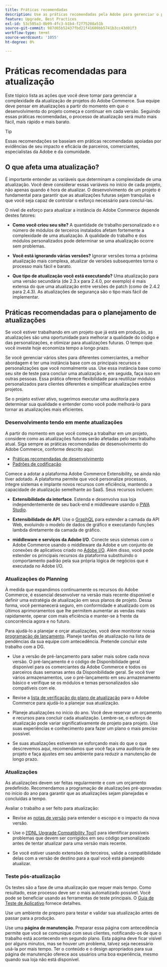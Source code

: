 ```yaml
---
title: Práticas recomendadas
description: Use as práticas recomendadas pela Adobe para gerenciar o processo de atualização de seus projetos do Adobe Commerce.
feature: Upgrade, Best Practices
exl-id: 53c505a3-8b99-4fc3-b1b4-f2f75208a51b
source-git-commit: 987d65b52437fbd21f41600bb5741b3cc43d01f3
workflow-type: tm+mt
source-wordcount: '1055'
ht-degree: 0%

---
```


# Práticas recomendadas para atualização

Este tópico lista as ações que você deve tomar para gerenciar a complexidade da atualização de projetos do Adobe Commerce. Sua equipe deve pensar em atualizações a partir do momento em que o desenvolvimento do projeto começa e continuar em cada versão. Seguindo essas práticas recomendadas, o processo de atualização será muito mais fácil, mais rápido e mais barato.

>[!TIP]
>
>Essas recomendações se baseiam em práticas recomendadas apoiadas por evidências de seu impacto e eficácia de parceiros, comerciantes, especialistas da Adobe e da comunidade.

## O que afeta uma atualização?

É importante entender as variáveis que determinam a complexidade de uma atualização. Você deve considerar essas variáveis no início de cada projeto, não apenas quando é hora de atualizar. O desenvolvimento de um projeto é fundamental para garantir que as atualizações futuras sejam tranquilas e que você seja capaz de controlar o esforço necessário para concluí-las.

O nível de esforço para atualizar a instância do Adobe Commerce depende destes fatores:

- **Como você criou seu site?** A quantidade de trabalho personalizado e o número de módulos de terceiros instalados afetam fortemente a complexidade de uma atualização. A qualidade do trabalho e dos módulos personalizados pode determinar se uma atualização ocorre sem problemas.

- **Você está ignorando várias versões?** Ignorar versões torna a próxima atualização mais complexa, atualizar de versões subsequentes torna o processo mais fácil e barato.

- **Que tipo de atualização você está executando?** Uma atualização para uma versão secundária (de 2.3.x para 2.4.0, por exemplo) é mais extensa do que uma atualização entre versões de patch (como de 2.4.2 para 2.4.3). As atualizações de segurança são o tipo mais fácil de implementar.

## Práticas recomendadas para o planejamento de atualizações

Se você estiver trabalhando em um projeto que já está em produção, as atualizações são uma oportunidade para melhorar a qualidade do código e das personalizações, e otimizar para atualizações futuras. O tempo que você investe hoje economiza tempo a longo prazo.

Se você gerenciar vários sites para diferentes comerciantes, a melhor abordagem é ter uma instância base com os principais recursos e personalizações que você normalmente usa. Use essa instância base como seu site de teste para concluir uma atualização e, em seguida, faça isso em outras pessoas. Essa prática oferece flexibilidade para reutilizar módulos personalizados para clientes diferentes e simplificar atualizações entre projetos.

Se o projeto estiver ativo, sugerimos executar uma auditoria para determinar sua qualidade e entender como você pode melhorá-lo para tornar as atualizações mais eficientes.

### Desenvolvimento tendo em mente atualizações

A partir do momento em que você começa a trabalhar em um projeto, considere como as atualizações futuras serão afetadas pelo seu trabalho atual. Siga sempre as práticas recomendadas de desenvolvimento do Adobe Commerce, conforme descrito aqui:

- [Práticas recomendadas de desenvolvimento](https://developer.adobe.com/commerce/php/best-practices/)
- [Padrões de codificação](https://developer.adobe.com/commerce/php/coding-standards/)

Comece a adotar a plataforma Adobe Commerce Extensibility, se ainda não tiver adotado. A plataforma permite que você personalize processos, integre sistemas e implante novos recursos com eficiência, mantendo a capacidade de atualização semelhante ao SaaS. Seus recursos incluem:

- **Extensibilidade da interface**. Estenda e desenvolva sua loja independentemente de seu back-end e middleware usando o [PWA Studio](https://developer.adobe.com/commerce/pwa-studio/).

- **Extensibilidade de API**. Use o [GraphQL](https://developer.adobe.com/commerce/webapi/graphql/index.html) para estender a camada da API Web, evoluindo o modelo de dados de gráfico e executando funções lambda diretamente da camada de gráfico.

- **middleware e serviços da Adobe I/O**. Conecte seus sistemas com o Adobe Commerce usando o middleware da Adobe e um conjunto de conexões de aplicativos criado no [Adobe I/O](https://www.adobe.io/). Além disso, você pode estender os principais recursos da plataforma substituindo o comportamento padrão pela sua própria lógica de negócios que é executada no Adobe I/O.

### Atualizações do Planning

À medida que expandimos continuamente os recursos do Adobe Commerce, é essencial desenvolver na versão mais recente disponível e definir uma estratégia de atualização em seus planos de projeto. Dessa forma, você permanecerá seguro, em conformidade e atualizado com os últimos aprimoramentos que lhe permitem aumentar as vendas mais rapidamente, operar com mais eficiência e manter-se à frente da concorrência agora e no futuro.

Para ajudá-lo a planejar e orçar atualizações, você deve monitorar nossa [programação de lançamento](https://experienceleague.adobe.com/en/docs/commerce-operations/release/planning/schedule). Planeje tarefas de atualização na lista de pendências da sua equipe com antecedência. Pretende concluir este trabalho com a DG.

- Use a versão de pré-lançamento para saber mais sobre cada nova versão. O pré-lançamento é o código de Disponibilidade geral disponível para os comerciantes da Adobe Commerce e todos os parceiros duas semanas antes da Disponibilidade geral. Se você tiver vários armazenamentos, use o pré-lançamento em seu armazenamento básico e verifique se os módulos e temas personalizados são compatíveis com ele.

- Revise a [lista de verificação do plano de atualização](https://support.magento.com/hc/en-us/articles/360057968951) para o Adobe Commerce para ajudá-lo a planejar sua atualização.

- Planeje atualizações no início do ano. Você deve reservar um orçamento e recursos para concluir cada atualização. Lembre-se, o esforço de atualização pode variar significativamente de projeto para projeto. Use suas experiências e conhecimento para fazer um plano o mais preciso possível.

- Se suas atualizações estiverem se esforçando mais do que o que descrevemos aqui, recomendamos que você faça uma auditoria de seu projeto e faça ajustes em seu ambiente para reduzir a manutenção de longo prazo.

### Atualizações

As atualizações devem ser feitas regularmente e com um orçamento predefinido. Recomendamos a programação de atualizações pré-aprovadas no início do ano para garantir que as atualizações sejam planejadas e concluídas a tempo.

Avaliar o trabalho a ser feito para atualização:

- Revise as [notas de versão](https://experienceleague.adobe.com/en/docs/commerce-operations/release/notes/overview) para entender o escopo e o impacto da nova versão.

- Use o [[!DNL Upgrade Compatibility Tool]](../upgrade-compatibility-tool/overview.md) para identificar possíveis problemas que devem ser corrigidos em seu código personalizado antes de tentar atualizar para uma versão mais recente.

- Se você estiver usando extensões de terceiros, valide a compatibilidade delas com a versão de destino para a qual você está planejando atualizar.

### Teste pós-atualização

Os testes são a fase de uma atualização que requer mais tempo. Como resultado, esse processo deve ser o mais automatizado possível. Você pode se beneficiar usando as ferramentas de teste principais. O [Guia de Teste de Aplicativo](https://developer.adobe.com/commerce/testing/guide/) fornece detalhes.

Use um ambiente de preparo para testar e validar sua atualização antes de passar para a produção.

Use uma **página de manutenção**. Preparar essa página com antecedência permite que você se comunique com seus clientes, notificando-os de que o trabalho está acontecendo em segundo plano. Esta página deve ficar visível por alguns minutos, mas se houver um problema, talvez seja necessário usá-la por mais tempo. Ter o conteúdo e o design apropriados para sua página de manutenção oferece aos usuários uma boa experiência, mesmo quando sua loja não está disponível.
